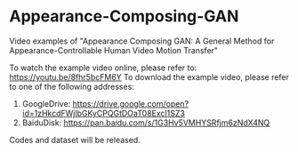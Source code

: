 # Appearance-Composing-GAN
Video examples of "Appearance Composing GAN: A General Method for Appearance-Controllable Human Video Motion Transfer"

To watch the example video online, please refer to:
https://youtu.be/8fhr5bcFM6Y
To download the example video, please refer to one of the following addresses:
1. GoogleDrive: https://drive.google.com/open?id=1zHkcdFWjlbGKyCPQGtDOaT08ExcI1SZ3
2. BaiduDisk: https://pan.baidu.com/s/1G3Hv5VMHYSRfjm6zNdX4NQ

Codes and dataset will be released.
